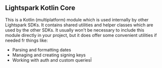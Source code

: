 ## Lightspark Kotlin Core

This is a Kotlin (multiplatform) module which is used internally by other Lightspark SDKs. It
contains shared utilities and helper classes which are used by the other SDKs. It usually won't be
necessary to include this module directly in your project, but it does offer some convenient
utilities if needed fr things like:

 - Parsing and formatting dates
 - Managing and creating signing keys
 - Working with auth and custom queriesÏ
